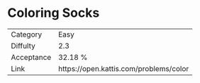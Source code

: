# Coloring Socks

<table>
    <tr>
        <td>Category</td>
        <td>Easy</td>
    </tr>
    <tr>
        <td>Diffulty</td>
        <td>2.3</td>
    </tr>
    <tr>
        <td>Acceptance</td>
        <td>32.18 %</td>
    </tr>
    <tr>
        <td>Link</td>
        <td>https://open.kattis.com/problems/color</td>
    </tr>
</table>